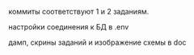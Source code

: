 коммиты соответствуют 1 и 2 заданиям.

настройки соединения к БД в .env

дамп, скрины заданий и изображение схемы в doc